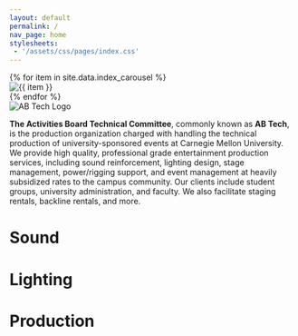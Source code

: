 ```yaml
---
layout: default
permalink: /
nav_page: home
stylesheets:
 - '/assets/css/pages/index.css'
---
```



<div id="bg-carousel" class="carousel slide carousel-fade w-100 h-100" data-bs-touch="false" data-bs-ride="carousel" data-bs-interval="5000">
  <div class="carousel-inner w-100 h-100">
    {% for item in site.data.index_carousel %}
    <div class="carousel-item{% if forloop.first %} active{% endif %} w-100 h-100">
      <img src="{{  item | prepend: '/assets/img/carousel/' | append: '.jpg' | realtive_url }}" class="d-block w-100 h-100" alt="{{ item }}">
    </div>
    {% endfor %}
  </div>
</div>
<div id="bg-carousel-gradient" class="d-block w-100 h-100"></div>

<div class="row justify-content-center align-items-center h-100">
    <img src="{{ '/assets/img/abtech_flybynight_white.svg' | relative_url }}" class="img-fluid d-none d-sm-block col-6 col-xl-5 text-center logo-red-shadow logo-fade-in" alt="AB Tech Logo" />
    <p class="col-sm-10 col-11 text-white text-center m-30"><strong>The Activities Board Technical Committee</strong>, commonly known as <strong class="text-nowrap">AB Tech</strong>, is the production organization charged with handling the technical production of university-sponsored events at Carnegie Mellon University. We provide high quality, professional grade entertainment production services, including sound reinforcement, lighting design, stage management, power/rigging support, and event management at heavily subsidized rates to the campus community. Our clients include student groups, university administration, and faculty. We also facilitate staging rentals, backline rentals, and more.</p>
</div>

<div class="row row-cols-auto justify-content-center g-5 mb-3">
    <div class="col-3 placard border">
      <h1 class="text-white text-center"> Sound </h1>
    </div>
    <div class="col-3 placard border">
      <h1 class="text-white text-center"> Lighting </h1>
    </div>
    <div class="col-3 placard border">
      <h1 class="text-white text-center"> Production </h1>
    </div>
</div>
